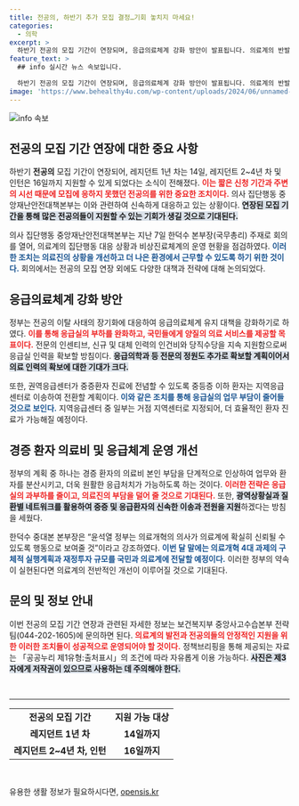 ```yaml
---
title: 전공의, 하반기 추가 모집 결정…기회 놓치지 마세요!
categories:
  - 의학
excerpt: >
  하반기 전공의 모집 기간이 연장되며, 응급의료체계 강화 방안이 발표됩니다. 의료계의 반발 속, 정부는 전공의 재지원과 인력 확보에 나선다고 밝혔습니다. 클릭하여 자세한 내용을 확인하세요!
feature_text: >
  ## info 실시간 뉴스 속보입니다.

  하반기 전공의 모집 기간이 연장되며, 응급의료체계 강화 방안이 발표됩니다. 의료계의 반발 속, 정부는 전공의 재지원과 인력 확보에 나선다고 밝혔습니다. 클릭하여 자세한 내용을 확인하세요!
image: 'https://www.behealthy4u.com/wp-content/uploads/2024/06/unnamed-file.png'
---
```


<p><img src="https://www.behealthy4u.com/wp-content/uploads/2024/06/unnamed-file.png" alt="info 속보" /></p>

<h2 data-ke-size="size26">전공의 모집 기간 연장에 대한 중요 사항</h2>

<p data-ke-size="size16">하반기 <b>전공의</b> 모집 기간이 연장되어, 레지던트 1년 차는 14일, 레지던트 2~4년 차 및 인턴은 16일까지 지원할 수 있게 되었다는 소식이 전해졌다. <b><span style="color: #ee2323;">이는 짧은 신청 기간과 주변의 시선 때문에 모집에 응하지 못했던 전공의를 위한 중요한 조치이다.</span></b> 의사 집단행동 중앙재난안전대책본부는 이와 관련하여 신속하게 대응하고 있는 상황이다. <b><span style="background-color: #21538527;">연장된 모집 기간을 통해 많은 전공의들이 지원할 수 있는 기회가 생길 것으로 기대된다.</span></b></p>

<p data-ke-size="size16">의사 집단행동 중앙재난안전대책본부는 지난 7일 한덕수 본부장(국무총리) 주재로 회의를 열어, 의료계의 집단행동 대응 상황과 비상진료체계의 운영 현황을 점검하였다. <b><span style="color: #1a5490;">이러한 조치는 의료진의 상황을 개선하고 더 나은 환경에서 근무할 수 있도록 하기 위한 것이다.</span></b> 회의에서는 전공의 모집 연장 외에도 다양한 대책과 전략에 대해 논의되었다. </p>

<h2 data-ke-size="size26">응급의료체계 강화 방안</h2>

<p data-ke-size="size16">정부는 전공의 이탈 사태의 장기화에 대응하여 응급의료체계 유지 대책을 강화하기로 하였다. <b><span style="color: #ee2323;">이를 통해 응급실의 부하를 완화하고, 국민들에게 양질의 의료 서비스를 제공할 목표이다.</span></b> 전문의 인센티브, 신규 및 대체 인력의 인건비와 당직수당을 지속 지원함으로써 응급실 인력을 확보할 방침이다. <b><span style="background-color: #21538527;">응급의학과 등 전문의 정원도 추가로 확보할 계획이어서 의료 인력의 확보에 대한 기대가 크다.</span></b></p>

<p data-ke-size="size16">또한, 권역응급센터가 중증환자 진료에 전념할 수 있도록 중등증 이하 환자는 지역응급센터로 이송하여 전환할 계획이다. <b><span style="color: #1a5490;">이와 같은 조치를 통해 응급실의 업무 부담이 줄어들 것으로 보인다.</span></b> 지역응급센터 중 일부는 거점 지역센터로 지정되어, 더 효율적인 환자 진료가 가능해질 예정이다.</p>

<h2 data-ke-size="size26">경증 환자 의료비 및 응급체계 운영 개선</h2>

<p data-ke-size="size16">정부의 계획 중 하나는 경증 환자의 의료비 본인 부담을 단계적으로 인상하여 업무와 환자를 분산시키고, 더욱 원활한 응급처치가 가능하도록 하는 것이다. <b><span style="color: #ee2323;">이러한 전략은 응급실의 과부하를 줄이고, 의료진의 부담을 덜어 줄 것으로 기대된다.</span></b> 또한, <b><span style="background-color: #21538527;">광역상황실과 질환별 네트워크를 활용하여 중증 및 응급환자의 신속한 이송과 전원을 지원</span></b>하겠다는 방침을 세웠다.</p>

<p data-ke-size="size16">한덕수 중대본 본부장은 “윤석열 정부는 의료개혁의 의사가 의료계에 확실히 신뢰될 수 있도록 행동으로 보여줄 것”이라고 강조하였다. <b><span style="color: #1a5490;">이번 달 말에는 의료개혁 4대 과제의 구체적 실행계획과 재정투자 규모를 국민과 의료계에 전달할 예정이다.</span></b> 이러한 정부의 약속이 실현된다면 의료계의 전반적인 개선이 이루어질 것으로 기대된다.</p>

<h2 data-ke-size="size26">문의 및 정보 안내</h2>

<p data-ke-size="size16">이번 전공의 모집 기간 연장과 관련된 자세한 정보는 보건복지부 중앙사고수습본부 전략팀(044-202-1605)에 문의하면 된다. <b><span style="color: #ee2323;">의료계의 발전과 전공의들의 안정적인 지원을 위한 이러한 조치들이 성공적으로 운영되어야 할 것이다.</span></b> 정책브리핑을 통해 제공되는 자료는 「공공누리 제1유형:출처표시」의 조건에 따라 자유롭게 이용 가능하다. <b><span style="background-color: #21538527;">사진은 제3자에게 저작권이 있으므로 사용하는 데 주의해야 한다.</span></b></p>

<p data-ke-size="size16">&nbsp;</p>

<hr>

<table style="width: 100%; border-collapse: collapse;">
  <tbody>
    <tr>
      <td style="text-align: center; height: 17px;"><b>전공의 모집 기간</b></td>
      <td style="text-align: center; height: 17px;"><b>지원 가능 대상</b></td>
    </tr>
    <tr>
      <td style="text-align: center; height: 17px;"><b>레지던트 1년 차</b></td>
      <td style="text-align: center; height: 17px;"><b>14일까지</b></td>
    </tr>
    <tr>
      <td style="text-align: center; height: 17px;"><b>레지던트 2~4년 차, 인턴</b></td>
      <td style="text-align: center; height: 17px;"><b>16일까지</b></td>
    </tr>
  </tbody>
</table>

<p data-ke-size="size16">&nbsp;</p>
유용한 생활 정보가 필요하시다면, <a href="https://opensis.kr" rel="dofollow">opensis.kr</a>


